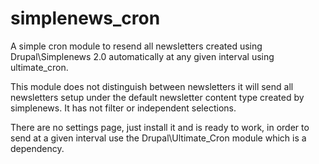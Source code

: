 # simplenews_cron

A simple cron module to resend all newsletters created using Drupal\Simplenews 2.0 automatically at any given interval using ultimate_cron.

This module does not distinguish between newsletters it will send all newsletters setup under the default newsletter content type created by simplenews. It has not filter or independent selections.

There are no settings page, just install it and is ready to work, in order to send at a given interval use the Drupal\Ultimate_Cron module which is a dependency.




